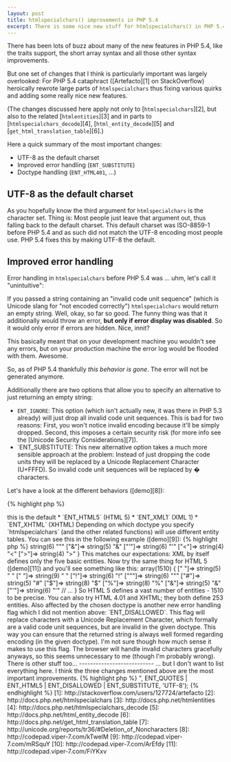 ```yaml
---
layout: post
title: htmlspecialchars() improvements in PHP 5.4
excerpt: There is some nice new stuff for htmlspecialchars() in PHP 5.4, which hasn't yet got the attention it deserves.
---
```

There has been lots of buzz about many of the new features in PHP 5.4, like the traits support, the
short array syntax and all those other syntax improvements.

But one set of changes that I think is particularly important was largely overlooked: For PHP 5.4
cataphract ([Artefacto][1] on StackOverflow) heroically rewrote large parts of `htmlspecialchars`
thus fixing various quirks and adding some really nice new features.

(The changes discussed here apply not only to [`htmlspecialchars`][2], but also to the related
[`htmlentities`][3] and in parts to [`htmlspecialchars_decode`][4], [`html_entity_decode`][5] and
[`get_html_translation_table`][6].)

Here a quick summary of the most important changes:

 * UTF-8 as the default charset
 * Improved error handling (`ENT_SUBSTITUTE`)
 * Doctype handling (`ENT_HTML401`, ...)

UTF-8 as the default charset
----------------------------

As you hopefully know the third argument for `htmlspecialchars` is the character set. Thing is: Most
people just leave that argument out, thus falling back to the default charset. This default
charset was ISO-8859-1 before PHP 5.4 and as such did not match the UTF-8 encoding most people use.
PHP 5.4 fixes this by making UTF-8 the default.

Improved error handling
-----------------------

Error handling in `htmlspecialchars` before PHP 5.4 was ... uhm, let's call it "unintuitive":

If you passed a string containing an "invalid code unit sequence" (which is Unicode slang for
"not encoded correctly") `htmlspecialchars` would return an empty string. Well, okay, so far so
good. The funny thing was that it additionally would throw an error, **but only if error display
was disabled**. So it would only error if errors are hidden. Nice, innit?

This basically meant that on your development machine you wouldn't see any errors, but on your
production machine the error log would be flooded with them. Awesome.

So, as of PHP 5.4 thankfully *this behavior is gone*. The error will not be generated anymore.

Additionally there are two options that allow you to specify an alternative to just returning an
empty string:

 * `ENT_IGNORE`: This option (which isn't actually new, it was there in PHP 5.3 already) will just
   drop all invalid code unit sequences. This is bad for two reasons: First, you won't notice
   invalid encoding because it'll be simply dropped. Second, this imposes a certain security risk
   (for more info see the [Unicode Security Considerations][7]).
 * `ENT_SUBSTITUTE: This new alternative option takes a much more sensible approach at the problem:
   Instead of just dropping the code units they will be replaced by a Unicode Replacement Character
   (U+FFFD). So invalid code unit sequences will be replaced by � characters.

Let's have a look at the different behaviors ([demo][8]):

{% highlight php %}
<?php // "\80" is invalid UTF-8 in this context
var_dump(htmlspecialchars("a\x80b"));                 // string(0) ""
var_dump(htmlspecialchars("a\x80b", ENT_IGNORE));     // string(2) "ab"
var_dump(htmlspecialchars("a\x80b", ENT_SUBSTITUTE)); // string(5) "a�b"
{% endhighlight %}

Clearly, you want the last behavior. In your real code it will probably look like this:

{% highlight php %}
<?php

// this goes into the bootstrap (or where appropriate) to make the code
// not throw a notice on PHP 5.3
if (!defined('ENT_SUBSTITUTE')) {
    define('ENT_SUBSTITUTE', 0);          // if you want the empty string behavior on 5.3
    // or
    define('ENT_SUBSTITUTE', ENT_IGNORE); // if you want the char removal behavior on 5.3
                                          // (don't forget about the security issues though!)
}

// don't forget to specify the charset! Otherwise you'll get the old default charset on 5.3.
$escaped = htmlspecialchars($string, ENT_QUOTES | ENT_SUBSTITUTE, 'UTF-8');
{% endhighlight %}

Doctype handling
----------------

In PHP 5.4 there are four additional flags for specifying the used doctype:

 * `ENT_HTML401` (HTML 4.01) => this is the default
 * `ENT_HTML5` (HTML 5)
 * `ENT_XML1` (XML 1)
 * `ENT_XHTML` (XHTML)

Depending on which doctype you specify `htmlspecialchars` (and the other related functions) will use
different entity tables.

You can see this in the following example ([demo][9]):

{% highlight php %}
<?php
var_dump(htmlspecialchars("'", ENT_HTML401)); // string(6) "&#039;"
var_dump(htmlspecialchars("'", ENT_HTML5));   // string(6) "&apos;"
{% endhighlight %}

So for HTML 5 an `&apos;` entity will be generated, whereas for HTML 4.01 - which does not yet
support `&apos;` - a numerical `&#039;` entity is returned.

The difference becomes more evident when using `htmlentities`, because there are larger differences
there. You can easily see this by having a look at the raw translation tables:

To do this, we cam use the `get_html_translation_table` method. Here first an example for the XML 1
doctype ([demo][10]):

{% highlight php %}
<?php
var_dump(get_html_translation_table(HTML_ENTITIES, ENT_QUOTES | ENT_XML1));
{% endhighlight %}

The result will look like this:

    array(5) {
      ["""]=>
      string(6) "&quot;"
      ["&"]=>
      string(5) "&amp;"
      ["'"]=>
      string(6) "&apos;"
      ["<"]=>
      string(4) "&lt;"
      [">"]=>
      string(4) "&gt;"
    }

This matches our expectations: XML by itself defines only the five basic entities.

Now try the same thing for HTML 5 ([demo][11]) and you'll see something like this:

    array(1510) {
      ["	"]=>
      string(5) "&Tab;"
      ["
    "]=>
      string(9) "&NewLine;"
      ["!"]=>
      string(6) "&excl;"
      ["""]=>
      string(6) "&quot;"
      ["#"]=>
      string(5) "&num;"
      ["$"]=>
      string(8) "&dollar;"
      ["%"]=>
      string(8) "&percnt;"
      ["&"]=>
      string(5) "&amp;"
      ["'"]=>
      string(6) "&apos;"
      // ...
    }

So HTML 5 defines a vast number of entities - 1510 to be precise. You can also try HTML 4.01 and
XHTML; they both define 253 entities.

Also affected by the chosen doctype is another new error handling flag which I did not mention
above: `ENT_DISALLOWED`. This flag will replace characters with a Unicode Replacement Character,
which formally are a valid code unit sequences, but are invalid in the given doctype.

This way you can ensure that the returned string is always well formed regarding encoding (in the
given doctype). I'm not sure though how much sense it makes to use this flag. The browser will
handle invalid characters gracefully anyways, so this seems unnecessary to me (though I'm probably
wrong).

There is other stuff too...
---------------------------

... but I don't want to list everything here. I think the three changes mentioned above are the most
important improvements.

{% highlight php %}
<?php
htmlspecialchars("<\80The End\xef\xbf\xbf>", ENT_QUOTES | ENT_HTML5 | ENT_DISALLOWED | ENT_SUBSTITUTE, 'UTF-8');
{% endhighlight %}

  [1]: http://stackoverflow.com/users/127724/artefacto
  [2]: http://docs.php.net/htmlspecialchars
  [3]: http://docs.php.net/htmlentities
  [4]: http://docs.php.net/htmlspecialchars_decode
  [5]: http://docs.php.net/html_entity_decode
  [6]: http://docs.php.net/get_html_translation_table
  [7]: http://unicode.org/reports/tr36/#Deletion_of_Noncharacters
  [8]: http://codepad.viper-7.com/kTwelM
  [9]: http://codepad.viper-7.com/mRSquY
  [10]: http://codepad.viper-7.com/ArEfdy
  [11]: http://codepad.viper-7.com/FiYKxv